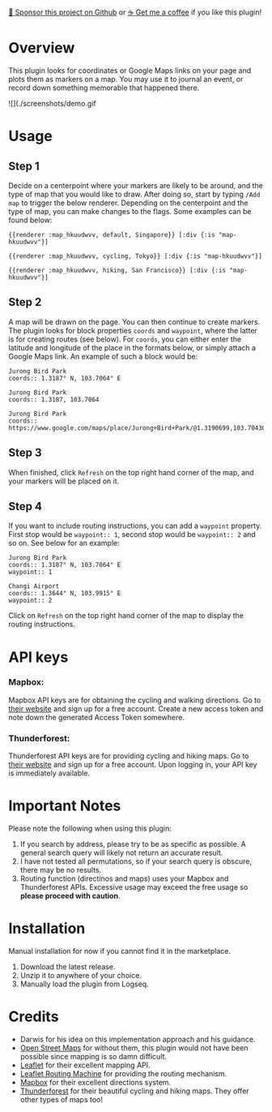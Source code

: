 [:gift_heart: Sponsor this project on Github](https://github.com/sponsors/hkgnp) or [:coffee: Get me a coffee](https://www.buymeacoffee.com/hkgnp.dev) if you like this plugin!

# Overview

This plugin looks for coordinates or Google Maps links on your page and plots them as markers on a map. You may use it to journal an event, or record down something memorable that happened there.

![](./screenshots/demo.gif

# Usage

## Step 1

Decide on a centerpoint where your markers are likely to be around, and the type of map that you would like to draw. After doing so, start by typing `/Add map` to trigger the below renderer. Depending on the centerpoint and the type of map, you can make changes to the flags. Some examples can be found below:

```
{{renderer :map_hkuudwvv, default, Singapore}} [:div {:is "map-hkuudwvv"}]

{{renderer :map_hkuudwvv, cycling, Tokyo}} [:div {:is "map-hkuudwvv"}]

{{renderer :map_hkuudwvv, hiking, San Francisco}} [:div {:is "map-hkuudwvv"}]
```

## Step 2

A map will be drawn on the page. You can then continue to create markers. The plugin looks for block properties `coords` and `waypoint`, where the latter is for creating routes (see below). For `coords`, you can either enter the latitude and longitude of the place in the formats below, or simply attach a Google Maps link. An example of such a block would be:

```
Jurong Bird Park
coords:: 1.3187° N, 103.7064° E

Jurong Bird Park
coords:: 1.3187, 103.7064

Jurong Bird Park
coords:: https://www.google.com/maps/place/Jurong+Bird+Park/@1.3190699,103.7043014,17z
```

## Step 3

When finished, click `Refresh` on the top right hand corner of the map, and your markers will be placed on it.

## Step 4

If you want to include routing instructions, you can add a `waypoint` property. First stop would be `waypoint:: 1`, second stop would be `waypoint:: 2` and so on. See below for an example:

```
Jurong Bird Park
coords:: 1.3187° N, 103.7064° E
waypoint:: 1

Changi Airport
coords:: 1.3644° N, 103.9915° E
waypoint:: 2
```

Click on `Refresh` on the top right hand corner of the map to display the routing instructions.

# API keys

### Mapbox:

Mapbox API keys are for obtaining the cycling and walking directions. Go to [their website](https://www.mapbox.com/) and sign up for a free account. Create a new access token and note down the generated Access Token somewhere.

### Thunderforest:

Thunderforest API keys are for providing cycling and hiking maps. Go to [their website](https://www.thunderforest.com/) and sign up for a free account. Upon logging in, your API key is immediately available.

# Important Notes

Please note the following when using this plugin:

1. If you search by address, please try to be as specific as possible. A general search query will likely not return an accurate result.
2. I have not tested all permutations, so if your search query is obscure, there may be no results.
3. Routing function (directinos and maps) uses your Mapbox and Thunderforest APIs. Excessive usage may exceed the free usage so **please proceed with caution**.

# Installation

Manual installation for now if you cannot find it in the marketplace.

1. Download the latest release.
2. Unzip it to anywhere of your choice.
3. Manually load the plugin from Logseq.

# Credits

- Darwis for his idea on this implementation approach and his guidance.
- [Open Street Maps](https://www.openstreetmap.org/copyright) for without them, this plugin would not have been possible since mapping is so damn difficult.
- [Leaflet](https://www.leafletjs.com) for their excellent mapping API.
- [Leaflet Routing Machine](https://github.com/perliedman/leaflet-routing-machine) for providing the routing mechanism.
- [Mapbox](https://www.mapbox.com) for their excellent directions system.
- [Thunderforest](https://www.thunderforest.com) for their beautiful cycling and hiking maps. They offer other types of maps too!
